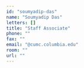 ```yaml
---
id: "soumyadip-das"
name: "Soumyadip Das"
letters: []
title: "Staff Associate"
phone: ""
fax: ""
email: "@cumc.columbia.edu"
room: ""
url: ""
---
```

